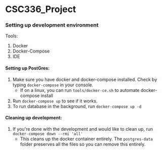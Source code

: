 # CSC336_Project

### Setting up development environment
Tools:  
1. Docker
2. Docker-Compose
3. IDE

#### Setting up PostGres:
1. Make sure you have docker and docker-compose installed. Check by typing `docker-compose` in your console.
    * If on a linux, you can run `tools/docker-ce.sh` to automate docker-compose install
2. Run `docker-compose up` to see if it works.
3. To run database in the background, run `docker-compose up -d`

#### Cleaning up development:
1. If you're done with the development and would like to clean up, run `docker-compose down --rmi 'all'`  
    * This cleans up the docker container entirely. The `postgres-data` folder preserves all the files so you can remove this entirely.
